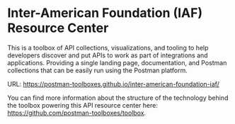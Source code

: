 # Inter-American Foundation (IAF) Resource Center
This is a toolbox of API collections, visualizations, and tooling to help developers discover and put APIs to work as part of integrations and applications. Providing a single landing page, documentation, and Postman collections that can be easily run using the Postman platform.

URL: https://postman-toolboxes.github.io/inter-american-foundation-iaf/

You can find more information about the structure of the technology behind the toolbox powering this API resource center here: https://github.com/postman-toolboxes/toolbox.
